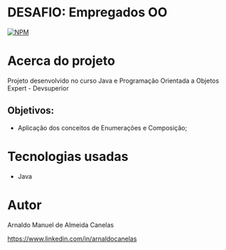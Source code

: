 # DESAFIO: Empregados OO

[![NPM](https://img.shields.io/npm/l/react)](https://github.com/amac81/desafio11-empregadosOO/blob/main/LICENSE) 

# Acerca do projeto

Projeto desenvolvido no curso Java e Programação Orientada a Objetos Expert - Devsuperior

##  Objetivos:

- Aplicação dos conceitos de Enumerações e Composição;

# Tecnologias usadas
- Java

# Autor

Arnaldo Manuel de Almeida Canelas

https://www.linkedin.com/in/arnaldocanelas
